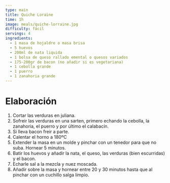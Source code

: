 ```yaml
---
type: main
title: Quiche Loraine
time: 1h
image: meals/quiche-lorraine.jpg
difficulty: fácil
servings: 4
ingredients:
  - 1 masa de hojaldre o masa brisa
  - 5 huevos
  - 200ml de nata liquida
  - 1 bolsa de queso rallado emental o quesos variados
  - 175-200gr de bacon (no añadir si es vegetariana)
  - 1 cebolla grande
  - 1 puerro
  - 1 zanahoria grande
---
```


# Elaboración

1. Cortar las verduras en juliana.
1. Sofreir las verduras en una sarten, primero echando la cebolla, la zanahoria, el puerro y por último el calabacín.
1. Si lleva bacon freir a parte.
1. Calentar el horno a 180ºC
1. Extender la masa en un molde y pinchar con un tenedor para que no suba. Hornear 5 minutos.
1. Batir los huevos y añadir la nata, el queso, las verduras (bien escurridas) y el bacon.
1. Echarle sal a la mezcla y nuez moscada.
1. Añadir sobre la masa y hornear entre 20 y 30 minutos hasta que al pinchar con un cuchillo salga limpio.
